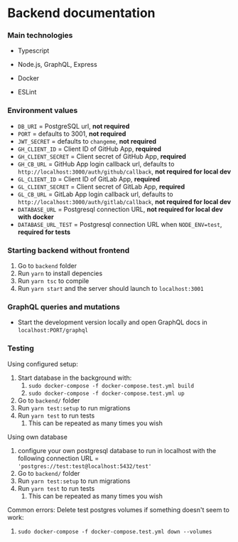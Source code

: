 # Backend documentation

### Main technologies

- Typescript

- Node.js, GraphQL, Express

- Docker

- ESLint

### Environment values

- `DB_URI` = PostgreSQL url, **not required**
- `PORT` = defaults to 3001, **not required**
- `JWT_SECRET` = defaults to `changeme`, **not required**
- `GH_CLIENT_ID` = Client ID of GitHub App, **required**
- `GH_CLIENT_SECRET` = Client secret of GitHub App, **required**
- `GH_CB_URL` = GitHub App login callback url, defaults to `http://localhost:3000/auth/github/callback`, **not required for local dev**
- `GL_CLIENT_ID` = Client ID of GitLab App, **required**
- `GL_CLIENT_SECRET` = Client secret of GitLab App, **required**
- `GL_CB_URL` = GitLab App login callback url, defaults to `http://localhost:3000/auth/gitlab/callback`, **not required for local dev**
- `DATABASE_URL` = Postgresql connection URL, **not required for local dev with docker**
- `DATABASE_URL_TEST` = Postgresql connection URL when `NODE_ENV=test`, **required for tests**

### Starting backend without frontend

1. Go to `backend` folder
2. Run `yarn` to install depencies
3. Run `yarn tsc` to compile
4. Run `yarn start` and the server should launch to `localhost:3001`

### GraphQL queries and mutations

- Start the development version locally and open GraphQL docs in `localhost:PORT/graphql`

### Testing

Using configured setup:

1. Start database in the background with:
   1. `sudo docker-compose -f docker-compose.test.yml build`
   2. `sudo docker-compose -f docker-compose.test.yml up`
2. Go to `backend/` folder
3. Run `yarn test:setup` to run migrations
4. Run `yarn test` to run tests
   1. This can be repeated as many times you wish

Using own database

1. configure your own postgresql database to run in localhost with the following connection URL = `'postgres://test:test@localhost:5432/test'`
2. Go to `backend/` folder
3. Run `yarn test:setup` to run migrations
4. Run `yarn test` to run tests
   1. This can be repeated as many times you wish

Common errors:
Delete test postgres volumes if something doesn't seem to work:

1. `sudo docker-compose -f docker-compose.test.yml down --volumes`
